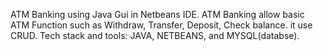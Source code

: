 ATM Banking using Java Gui in Netbeans IDE.
ATM Banking allow basic ATM Function such as Withdraw, Transfer, Deposit, Check balance. it use CRUD.
Tech stack and tools: JAVA, NETBEANS, and MYSQL(databse).
